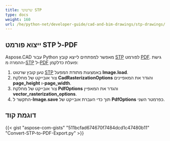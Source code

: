 ```yaml
---
title: שרטוטי STP
type: docs
weight: 160
url: /he/python-net/developer-guide/cad-and-bim-drawings/stp-drawings/
---
```


## **ייצוא פורמט STP ל-PDF**

Aspose.CAD עבור Python מאפשר למפתחים לייצא קובץ [STP](https://docs.fileformat.com/3d/stp/) לפורמט [PDF](https://docs.fileformat.com/pdf/). גישת ההמרה מ-[STP](https://docs.fileformat.com/3d/stp/) ל-[PDF](https://docs.fileformat.com/pdf/) פועלת כדלקמן:

1. טען קובץ שרטוט [STP](https://docs.fileformat.com/3d/stp/) באמצעות מתודת המפעל **Image.load**.
1. צור אובייקט של מחלקת **CadRasterizationOptions** והגדר את המאפיינים **page_height** ו-**page_width**.
1. צור אובייקט של מחלקת **PdfOptions** והגדר את המאפיין **vector_rasterization_options**.
1. התקשר ל-**Image.save** תוך כדי העברת אובייקט של **PdfOptions** כפרמטר השני.

## דוגמת קוד

{{< gist "aspose-com-gists" "511bcfad674670f7484dcd1c47480b11" "Convert-STP-to-PDF-Export.py" >}}
